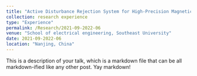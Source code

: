 ```yaml
---
title: "Active Disturbance Rejection System for High-Precision Magnetic Suspension Platform"
collection: research experience
type: "Experience"
permalink: /Research/2021-09-2022-06
venue: "School of electrical engineering, Southeast University"
date: 2021-09-2022-06
location: "Nanjing, China"
---
```


This is a description of your talk, which is a markdown file that can be all markdown-ified like any other post. Yay markdown!
